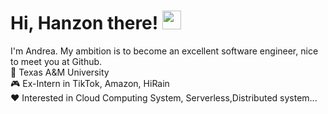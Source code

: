 # Hi, Hanzon there! <img width='30px' height='30px'  src="https://evlic.github.io/dist/github-profile/wave.gif">

I'm Andrea. My ambition is to become an excellent software engineer, nice to meet you at Github. </br>
🏫 Texas A&M University</br>
🎮 Ex-Intern in TikTok, Amazon, HiRain</br>
❤️ Interested in Cloud Computing System, Serverless,Distributed system...</br>


